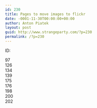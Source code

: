 ```yaml
---
id: 230
title: Pages to move images to flickr
date: -0001-11-30T00:00:00+00:00
author: Anton Piatek
layout: post
guid: http://www.strangeparty.com/?p=230
permalink: /?p=230
---
```

ID:

97  
126  
134  
139  
175  
176  
198  
200  
202